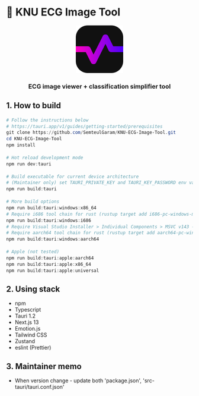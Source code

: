 # 💓 KNU ECG Image Tool
<p align="center">
<img alt="Main Logo" src="public/app-icon.png" width="128" />
<h3 align="center">ECG image viewer + classification simplifier tool</h3>
</p>


## 1. How to build
```PowerShell
# Follow the instructions below
# https://tauri.app/v1/guides/getting-started/prerequisites
git clone https://github.com/SemteulGaram/KNU-ECG-Image-Tool.git
cd KNU-ECG-Image-Tool
npm install

# Hot reload development mode
npm run dev:tauri

# Build executable for current device architecture
# (Maintainer only) set TAURI_PRIVATE_KEY and TAURI_KEY_PASSWORD env variable for generate updater artifacts.
npm run build:tauri

# More build options
npm run build:tauri:windows:x86_64
# Require i686 tool chain for rust (rustup target add i686-pc-windows-msvc)
npm run build:tauri:windows:i686
# Require Visual Studio Installer > Individual Components > MSVC v143 - VS 2022 C++ ARM64 build tools (Latest)
# Require aarch64 tool chain for rust (rustup target add aarch64-pc-windows-msvc)
npm run build:tauri:windows:aarch64

# Apple (not tested)
npm run build:tauri:apple:aarch64
npm run build:tauri:apple:x86_64
npm run build:tauri:apple:universal
```
## 2. Using stack
- npm
- Typescript
- Tauri 1.2
- Next.js 13
- Emotion.js
- Tailwind CSS
- Zustand
- eslint (Prettier)

## 3. Maintainer memo
- When version change - update both 'package.json', 'src-tauri/tauri.conf.json'
